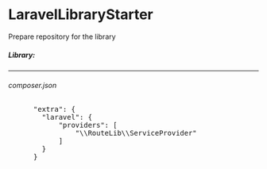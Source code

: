 # LaravelLibraryStarter
Prepare repository for the library

<h5>Library:</h5>
<hr>
<h6>composer.json</h6>
<pre>
      "extra": {
        "laravel": {
            "providers": [
                "\\RouteLib\\ServiceProvider"
            ]
        }
      }
</pre>

